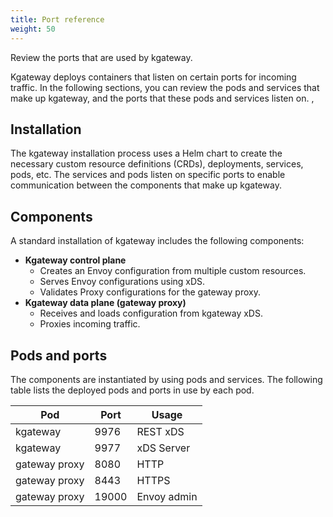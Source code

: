 ```yaml
---
title: Port reference
weight: 50
---
```


Review the ports that are used by kgateway.

Kgateway deploys containers that listen on certain ports for incoming traffic. In the following sections, you can review the pods and services that make up kgateway, and the ports that these pods and services listen on. ,<!--Note that if you choose to set up mutual TLS (mTLS) for communication between kgateway components, alternate ports and traffic flows are used. -->

<!--

{{% callout type="info" %}}
This list of ports reflects the default values that are included in an unmodified installation of kgateway. You can optionally change some port settings by providing custom values in your kgateway Helm chart.
{{% /callout %}} -->


## Installation

The kgateway installation process uses a Helm chart to create the necessary custom resource definitions (CRDs), deployments, services, pods, etc. The services and pods listen on specific ports to enable communication between the components that make up kgateway.

## Components

A standard installation of kgateway includes the following components:

* **Kgateway control plane**
  * Creates an Envoy configuration from multiple custom resources.
  * Serves Envoy configurations using xDS.
  * Validates Proxy configurations for the gateway proxy.
* **Kgateway data plane (gateway proxy)**
  * Receives and loads configuration from kgateway xDS.
  * Proxies incoming traffic.

## Pods and ports

The components are instantiated by using pods and services. The following table lists the deployed pods and ports in use by each pod.

| Pod | Port | Usage |
|-----|------|-------|
| kgateway | 9976 | REST xDS | 
| kgateway | 9977 | xDS Server |
| gateway proxy | 8080 | HTTP |
| gateway proxy | 8443 | HTTPS |
| gateway proxy | 19000 | Envoy admin |

<!--
## mTLS considerations

Kgateway supports the use of mutual TLS (mTLS) communication between the kgateway pod and other services, including the Envoy proxy, external auth server, and rate limiting server. Enabling mTLS includes the addition of sidecars for multiple pods, Envoy proxy for TLS termination, and SDS for certificate rotation and management. 

### Updated pods

The following pods are updated to support mTLS:
* **Kgateway pod**: Envoy and SDS sidecars are added.
* **Gateway proxies**: SDS sidecars are added and the ConfigMap is updated for mTLS.

The additional Envoy sidecar has an admin port listening on 8081 for each pod.

### Updated traffic flow

The Envoy sidecar on the kgateway intercepts the inbound traffic for each pod and performs the TLS decryption before passing the traffic to the main container. This process does not alter the ports that are used by the pods and services, but it does create additional ports that are used for internal communication within the pod. For instance, the kgateway pod continues to listen on 9977 as the xDS server. Internally, the kgateway container listens on 127.0.0.1:9999 for xDS requests. The Envoy sidecar in the pod accepts requests on 9977, decrypts the request, and sends it to port 9999 on the localhost for processing.
-->